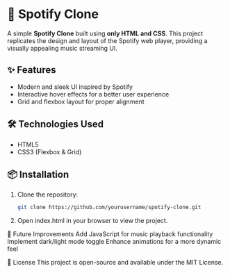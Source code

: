 # 🎵 Spotify Clone  

A simple **Spotify Clone** built using **only HTML and CSS**. This project replicates the design and layout of the Spotify web player, providing a visually appealing music streaming UI.  

## ✨ Features    
- Modern and sleek UI inspired by Spotify  
- Interactive hover effects for a better user experience  
- Grid and flexbox layout for proper alignment  

## 🛠️ Technologies Used  
- HTML5  
- CSS3 (Flexbox & Grid)  

## 📦 Installation  
1. Clone the repository:  
   ```sh
   git clone https://github.com/yourusername/spotify-clone.git
   
2. Open index.html in your browser to view the project.


🎯 Future Improvements
Add JavaScript for music playback functionality
Implement dark/light mode toggle
Enhance animations for a more dynamic feel


📄 License
This project is open-source and available under the MIT License.
